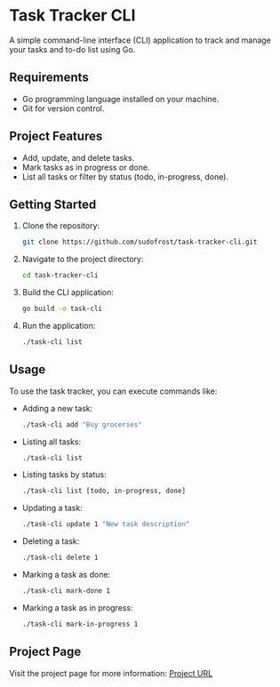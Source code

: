 # Task Tracker CLI

A simple command-line interface (CLI) application to track and manage your tasks and to-do list using Go.

## Requirements
- Go programming language installed on your machine.
- Git for version control.

## Project Features
- Add, update, and delete tasks.
- Mark tasks as in progress or done.
- List all tasks or filter by status (todo, in-progress, done).

## Getting Started
1. Clone the repository:
   ```bash
   git clone https://github.com/sudofrost/task-tracker-cli.git
   ```

2. Navigate to the project directory:
   ```bash
   cd task-tracker-cli
   ```

3. Build the CLI application:
   ```bash
   go build -o task-cli
   ```

4. Run the application:
   ```bash
   ./task-cli list
   ```

## Usage
To use the task tracker, you can execute commands like:
- Adding a new task:
  ```bash
  ./task-cli add "Buy groceries"
  ```

- Listing all tasks:
  ```bash
  ./task-cli list
  ```

- Listing tasks by status:
  ```bash
  ./task-cli list [todo, in-progress, done]
  ```

- Updating a task:
  ```bash
  ./task-cli update 1 "New task description"
  ```

- Deleting a task:
  ```bash
  ./task-cli delete 1
  ```

- Marking a task as done:
  ```bash
  ./task-cli mark-done 1
  ```

- Marking a task as in progress:
  ```bash
  ./task-cli mark-in-progress 1
  ```

## Project Page
Visit the project page for more information: [Project URL](https://roadmap.sh/projects/task-tracker)

